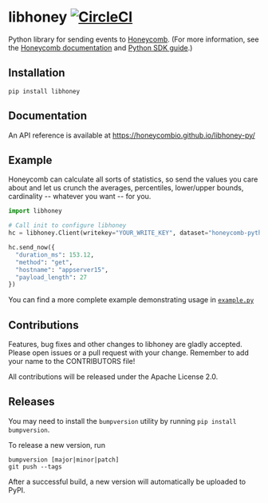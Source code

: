 # libhoney [![CircleCI](https://circleci.com/gh/honeycombio/libhoney-py.svg?style=shield)](https://circleci.com/gh/honeycombio/libhoney-py)

Python library for sending events to [Honeycomb](https://honeycomb.io). (For more information, see the [Honeycomb documentation](https://honeycomb.io/docs) and [Python SDK guide](https://honeycomb.io/docs/connect/python).)

## Installation

```
pip install libhoney
```

## Documentation

An API reference is available at https://honeycombio.github.io/libhoney-py/

## Example

Honeycomb can calculate all sorts of statistics, so send the values you care about and let us crunch the averages, percentiles, lower/upper bounds, cardinality -- whatever you want -- for you.

```python
import libhoney

# Call init to configure libhoney
hc = libhoney.Client(writekey="YOUR_WRITE_KEY", dataset="honeycomb-python-example")

hc.send_now({
  "duration_ms": 153.12,
  "method": "get",
  "hostname": "appserver15",
  "payload_length": 27
})
```

You can find a more complete example demonstrating usage in [`example.py`](example.py)

## Contributions

Features, bug fixes and other changes to libhoney are gladly accepted. Please
open issues or a pull request with your change. Remember to add your name to the
CONTRIBUTORS file!

All contributions will be released under the Apache License 2.0.

## Releases

You may need to install the `bumpversion` utility by running `pip install bumpversion`.

To release a new version, run

```
bumpversion [major|minor|patch]
git push --tags
```

After a successful build, a new version will automatically be uploaded to PyPI.
